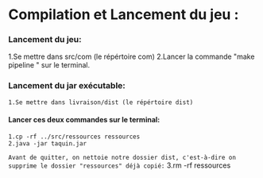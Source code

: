 # Compilation et Lancement du jeu : 

### Lancement du jeu:
1.Se mettre dans src/com (le répértoire com)
2.Lancer la commande "make pipeline " sur le terminal.


### Lancement du jar exécutable:
	1.Se mettre dans livraison/dist (le répértoire dist)
#### Lancer ces deux commandes sur le terminal:
	1.cp -rf ../src/ressources ressources
	2.java -jar taquin.jar

``Avant de quitter, on nettoie notre dossier dist, c'est-à-dire on supprime le dossier "ressources" déjà copié:``
3.rm -rf ressources 
		

